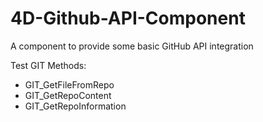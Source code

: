 # 4D-Github-API-Component
A component to provide some basic GitHub API integration

Test GIT Methods:
- GIT_GetFileFromRepo
- GIT_GetRepoContent
- GIT_GetRepoInformation
